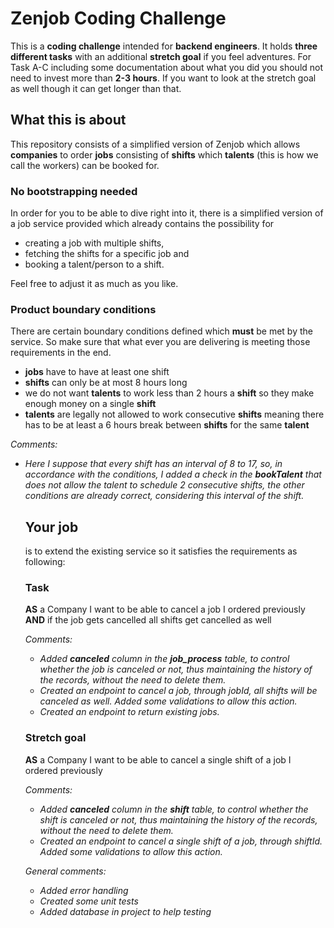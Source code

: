# Zenjob Coding Challenge

This is a __coding challenge__ intended for __backend engineers__. It holds __three different tasks__ with an additional __stretch goal__ if you feel adventures. For Task A-C including some documentation about what you did you should not need to invest more than __2-3 hours__. If you want to look at the stretch goal as well though it can get longer than that. 

## What this is about
This repository consists of a simplified version of Zenjob which allows __companies__ to order __jobs__ consisting of __shifts__ which __talents__ (this is how we call the workers) can be booked for.

### No bootstrapping needed
In order for you to be able to dive right into it, there is a simplified version of a job service provided which already contains the possibility for
* creating a job with multiple shifts, 
* fetching the shifts for a specific job and 
* booking a talent/person to a shift.

Feel free to adjust it as much as you like.

### Product boundary conditions
There are certain boundary conditions defined which __must__ be met by the service. So make sure that what ever you are delivering is meeting those requirements in the end.
* __jobs__ have to have at least one shift
* __shifts__ can only be at most 8 hours long
* we do not want __talents__ to work less than 2 hours a __shift__ so they make enough money on a single __shift__
* __talents__ are legally not allowed to work consecutive __shifts__ meaning there has to be at least a 6 hours break between __shifts__ for the same __talent__

<em>Comments: 
  <ul>
    <li>Here I suppose that every shift has an interval of 8 to 17, so, in accordance with the conditions, I added a check in the <strong>bookTalent</strong> that does not allow the talent to schedule 2 consecutive shifts, the other conditions are already correct, considering this interval of the shift.</li>
</em>

## Your job
is to extend the existing service so it satisfies the requirements as following:

### Task
**AS** a Company
I want to be able to cancel a job I ordered previously
**AND** if the job gets cancelled all shifts get cancelled as well

<em>Comments: 
  <ul>
    <li>Added <strong>canceled</strong> column in the <strong>job_process</strong> table, to control whether the job is canceled or not, thus maintaining the history of the records, without the need to delete them.</li>
    <li>Created an endpoint to cancel a job, through jobId, all shifts will be canceled as well. Added some validations to allow this action.</li>
    <li>Created an endpoint to return existing jobs.</li>
  </ul>
</em>

### Stretch goal
**AS** a Company
I want to be able to cancel a single shift of a job I ordered previously

<em>Comments: 
  <ul>
    <li>Added <strong>canceled</strong> column in the <strong>shift</strong> table, to control whether the shift is canceled or not, thus maintaining the history of the records, without the need to delete them.</li>
    <li>Created an endpoint to cancel a single shift of a job, through shiftId. Added some validations to allow this action.</li>
  </ul>
</em>

<em>General comments: 
  <ul>
    <li>Added error handling</li>
    <li>Created some unit tests</li>
    <li>Added database in project to help testing</li>
  </ul>
</em>